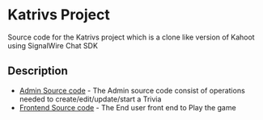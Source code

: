 # Katrivs Project 

Source code for the Katrivs project which is a clone like version of Kahoot using SignalWire Chat SDK

## Description

- [Admin Source code](./katrivs-admin/) - The Admin source code consist of operations needed to create/edit/update/start a Trivia
- [Frontend Source code](./katrivs-frontend/) - The End user front end to Play the game